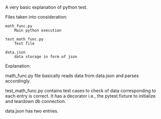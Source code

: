 A very basic explanation of python test.

Files taken into consideration:

    math_func.py
        Main python execution
    
    test_math_func.py
        Test file
    
    data.json
        data storage in form of json


Explanation:

math_func.py file basically reads data from data.json and parses accordingly.

test_math_func.py contains test cases to check of data corresponding to each entry is correct. It has a decorator i.e., the pytest.fixture to initialize and teardown db connection.

data.json has two entries.